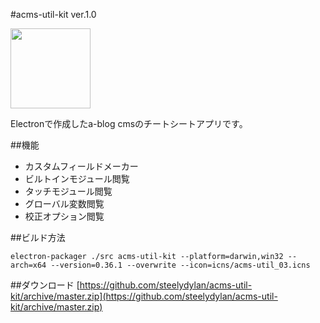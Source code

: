 #acms-util-kit ver.1.0

<img src="https://raw.github.com/steelydylan/acms-util-kit/master/logo.png" width="128" height="128"></img>

Electronで作成したa-blog cmsのチートシートアプリです。

##機能

- カスタムフィールドメーカー
- ビルトインモジュール閲覧
- タッチモジュール閲覧
- グローバル変数閲覧
- 校正オプション閲覧

##ビルド方法

```
electron-packager ./src acms-util-kit --platform=darwin,win32 --arch=x64 --version=0.36.1 --overwrite --icon=icns/acms-util_03.icns
```

##ダウンロード
[https://github.com/steelydylan/acms-util-kit/archive/master.zip](https://github.com/steelydylan/acms-util-kit/archive/master.zip)
